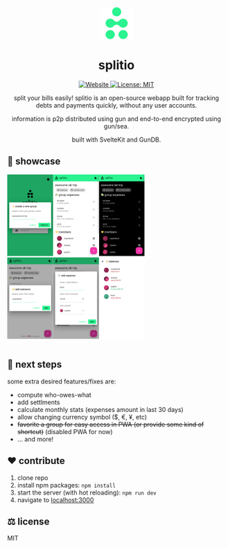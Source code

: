 
<p align="center">
    <img alt="splitio" height="75" src="./static/favicon.png">
    <h1 align="center">splitio</h1>
</p>

<p align="center">
  <a aria-label="Website" href="https://splitio.vercel.app" target="_blank">
    <img alt="Website" src="https://img.shields.io/website?down_color=red&down_message=offline&style=flat-square&up_message=up&url=https%3A%2F%2Fsplitio.vercel.app" />
  </a>
  <a aria-label="License" href="https://github.com/cryptoboid/splitio/blob/main/LICENSE" target="_blank">
    <img alt="License: MIT" src="https://img.shields.io/github/license/cryptoboid/splitio?style=flat-square" target="_blank" />
  </a>
</p>

<p align="center">
split your bills easily! splitio is an open-source webapp built for tracking debts and
payments quickly, without any user accounts.
</p>
<p align="center">
information is p2p distributed using gun and end-to-end encrypted using gun/sea.
</p>
<p align="center">
built with SvelteKit and GunDB.
</p>

## 🌟 showcase
<table>
<tr>
    <a href=""><img width="21%" src="./screenshots/screen1.png"/></a>
    <a href=""><img width="21%" src="./screenshots/screen4.png"/></a>
    <a href=""><img width="21%" src="./screenshots/screen6.png"/></a>
    <div/>
</tr>
<tr>
    <a href=""><img width="21%" src="./screenshots/screen2.png"/></a>
    <a href=""><img width="21%" src="./screenshots/screen3.png"/></a>
    <a href=""><img width="21%" src="./screenshots/screen5.png"/></a>
</tr>
</table>

## 📝 next steps

some extra desired features/fixes are:
- compute who-owes-what
- add settlments
- calculate monthly stats (expenses amount in last 30 days)
- allow changing currency symbol ($, €, ¥, etc)
- ~~favorite a group for easy access in PWA (or provide some kind of shortcut)~~ (disabled PWA for now)
- ... and more!

## ❤️ contribute

1. clone repo
2. install npm packages: `npm install`
3. start the server (with hot reloading): `npm run dev`
4. navigate to [localhost:3000](http://localhost:5000)

## ⚖️ license

MIT
